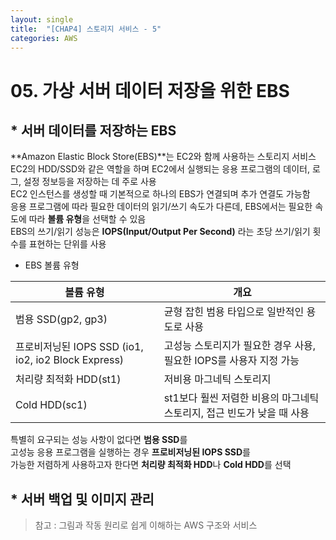 ```yaml
---
layout: single
title:  "[CHAP4] 스토리지 서비스 - 5"
categories: AWS
---
```


# 05. 가상 서버 데이터 저장을 위한 EBS

## * 서버 데이터를 저장하는 EBS

**Amazon Elastic Block Store(EBS)**는 EC2와 함께 사용하는 스토리지 서비스  
EC2의 HDD/SSD와 같은 역할을 하며 EC2에서 실행되는 응용 프로그램의 데이터, 로그, 설정 정보등을 저장하는 데 주로 사용  
EC2 인스턴스를 생성할 때 기본적으로 하나의 EBS가 연결되며 추가 연결도 가능함  
응용 프로그램에 따라 필요한 데이터의 읽기/쓰기 속도가 다른데, EBS에서는 필요한 속도에 따라 **볼륨 유형**을 선택할 수 있음  
EBS의 쓰기/읽기 성능은 **IOPS(Input/Output Per Second)** 라는 초당 쓰기/읽기 횟수를 표현하는 단위를 사용  

* EBS 볼륨 유형

|볼륨 유형|개요|
|---|---|
|범용 SSD(gp2, gp3)|균형 잡힌 범용 타입으로 일반적인 용도로 사용|
|프로비저닝된 IOPS SSD (io1, io2, io2 Block Express)|고성능 스토리지가 필요한 경우 사용, 필요한 IOPS를 사용자 지정 가능|
|처리량 최적화 HDD(st1)|저비용 마그네틱 스토리지|
|Cold HDD(sc1)|st1보다 훨씬 저렴한 비용의 마그네틱 스토리지, 접근 빈도가 낮을 때 사용|

특별히 요구되는 성능 사항이 없다면 **범용 SSD**를  
고성능 응용 프로그램을 실행하는 경우 **프로비저닝된 IOPS SSD**를  
가능한 저렴하게 사용하고자 한다면 **처리량 최적화 HDD**나 **Cold HDD**를 선택


## * 서버 백업 및 이미지 관리
  


> 참고 : 그림과 작동 원리로 쉽게 이해하는 AWS 구조와 서비스